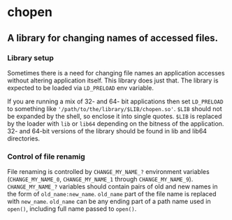 # chopen

## A library for changing names of accessed files.

### Library setup

Sometimes there is a need for changing file names an application accesses
without altering application itself. This library does just that. The
library is expected to be loaded via `LD_PRELOAD` env variable. 

If you are running a mix of 32- and 64- bit applications then set `LD_PRELOAD` to
something like `'/path/to/the/library/$LIB/chopen.so'`. `$LIB` should not be expanded by
the shell, so enclose it into single quotes. `$LIB` is replaced by the
loader with `lib` or `lib64` depending on the bitness of the application.
32- and 64-bit versions of the library should be found in lib and
lib64 directories.

### Control of file renamig

File renaming is controlled by `CHANGE_MY_NAME_?` environment
variables (`CHANGE_MY_NAME_0`, `CHANGE_MY_NAME_1` through `CHANGE_MY_NAME_9`). 
`CHANGE_MY_NAME_?` variables should contain pairs of old and new names in the form
of `old_name:new_name`. `old_name` part of the file name is replaced
with `new_name`. `old_name` can be any ending part of a path name used in `open()`,
including full name passed to `open()`.


